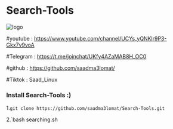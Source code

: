 # Search-Tools
![logo](https://github.com/saadma3lomat/Search-Tools/blob/main/Screenshot%202021-07-16%2018:55:24.png)

#youtube : https://www.youtube.com/channel/UCYs_yQNKlr9P3-Gkx7v9voA

#Telegram : https://t.me/joinchat/UKfy4AZaMAB8H_OC0

#github : https://github.com/saadma3lomat/

#Tiktok :  Saad_Linux



### Install Search-Tools :)

1.`git clone https://github.com/saadma3lomat/Search-Tools.git`

2.`bash searching.sh
